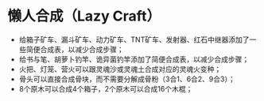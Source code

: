 # 懒人合成（Lazy Craft）

- 给箱子矿车、漏斗矿车、动力矿车、TNT矿车、发射器、红石中继器添加了一些简便合成表，以减少合成步骤；
- 给书与笔、胡萝卜钓竿、诡异菌钓竿添加了简便合成表，以减少合成步骤；
- 火把、灯笼、营火可以跟灵魂沙或灵魂土合成对应的灵魂火变种；
- 骨头可以直接合成骨块，而不需要分解成骨粉（3合1、6合2、9合3）；
- 8个原木可以合成4个箱子，2个原木可以合成16个木棍；

